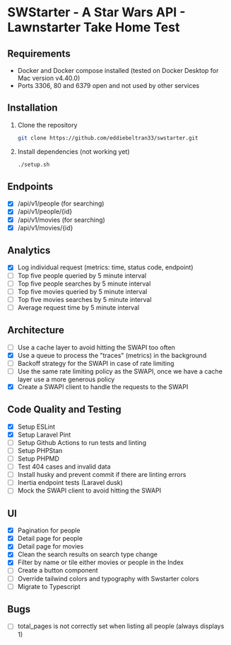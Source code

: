 # SWStarter - A Star Wars API - Lawnstarter Take Home Test

## Requirements

- Docker and Docker compose installed (tested on Docker Desktop for Mac version v4.40.0)
- Ports 3306, 80 and 6379 open and not used by other services

## Installation

1. Clone the repository
    ```bash
    git clone https://github.com/eddiebeltran33/swstarter.git
    ```
2. Install dependencies (not working yet)
    ```bash
    ./setup.sh
    ```

## Endpoints

- [x] /api/v1/people (for searching)
- [x] /api/v1/people/{id}
- [x] /api/v1/movies (for searching)
- [x] /api/v1/movies/{id}

## Analytics

- [x] Log individual request (metrics: time, status code, endpoint)
- [ ] Top five people queried by 5 minute interval
- [ ] Top five people searches by 5 minute interval
- [ ] Top five movies queried by 5 minute interval
- [ ] Top five movies searches by 5 minute interval
- [ ] Average request time by 5 minute interval

## Architecture

- [ ] Use a cache layer to avoid hitting the SWAPI too often
- [x] Use a queue to process the "traces" (metrics) in the background
- [ ] Backoff strategy for the SWAPI in case of rate limiting
- [ ] Use the same rate limiting policy as the SWAPI, once we have a cache layer use a more generous policy
- [x] Create a SWAPI client to handle the requests to the SWAPI

## Code Quality and Testing

- [x] Setup ESLint
- [x] Setup Laravel Pint
- [ ] Setup Github Actions to run tests and linting
- [ ] Setup PHPStan
- [ ] Setup PHPMD
- [ ] Test 404 cases and invalid data
- [ ] Install husky and prevent commit if there are linting errors
- [ ] Inertia endpoint tests (Laravel dusk)
- [ ] Mock the SWAPI client to avoid hitting the SWAPI

## UI

- [x] Pagination for people
- [x] Detail page for people
- [x] Detail page for movies
- [x] Clean the search results on search type change
- [x] Filter by name or tile either movies or people in the Index
- [ ] Create a button component
- [ ] Override tailwind colors and typography with Swstarter colors
- [ ] Migrate to Typescript

## Bugs

- [ ] total_pages is not correctly set when listing all people (always displays 1)
